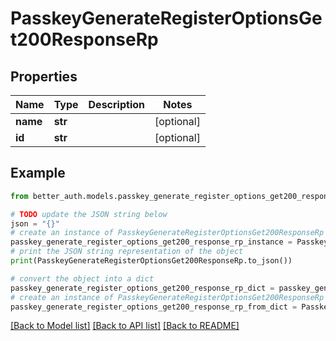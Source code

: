 # PasskeyGenerateRegisterOptionsGet200ResponseRp


## Properties

Name | Type | Description | Notes
------------ | ------------- | ------------- | -------------
**name** | **str** |  | [optional] 
**id** | **str** |  | [optional] 

## Example

```python
from better_auth.models.passkey_generate_register_options_get200_response_rp import PasskeyGenerateRegisterOptionsGet200ResponseRp

# TODO update the JSON string below
json = "{}"
# create an instance of PasskeyGenerateRegisterOptionsGet200ResponseRp from a JSON string
passkey_generate_register_options_get200_response_rp_instance = PasskeyGenerateRegisterOptionsGet200ResponseRp.from_json(json)
# print the JSON string representation of the object
print(PasskeyGenerateRegisterOptionsGet200ResponseRp.to_json())

# convert the object into a dict
passkey_generate_register_options_get200_response_rp_dict = passkey_generate_register_options_get200_response_rp_instance.to_dict()
# create an instance of PasskeyGenerateRegisterOptionsGet200ResponseRp from a dict
passkey_generate_register_options_get200_response_rp_from_dict = PasskeyGenerateRegisterOptionsGet200ResponseRp.from_dict(passkey_generate_register_options_get200_response_rp_dict)
```
[[Back to Model list]](../README.md#documentation-for-models) [[Back to API list]](../README.md#documentation-for-api-endpoints) [[Back to README]](../README.md)


